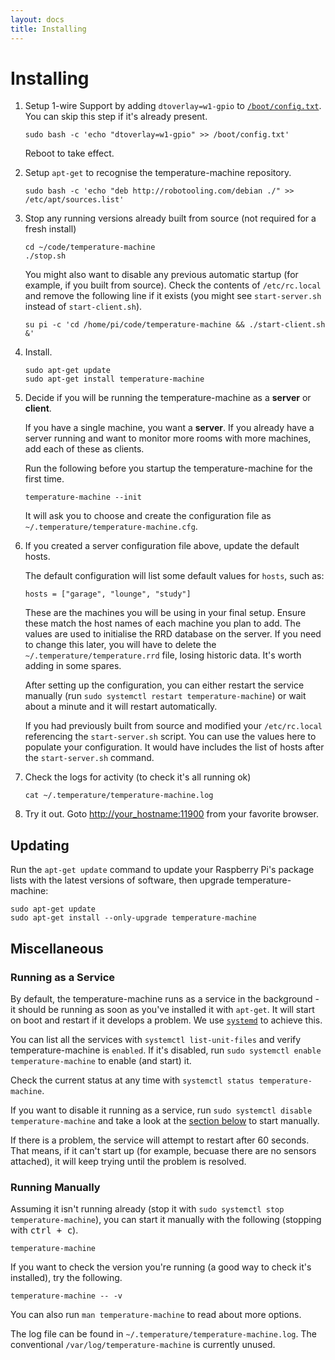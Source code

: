 ```yaml
---
layout: docs
title: Installing
---
```


# Installing

1. Setup 1-wire Support by adding `dtoverlay=w1-gpio` to [`/boot/config.txt`](https://www.raspberrypi.org/documentation/configuration/config-txt/README.md). <span class="bg-danger">You can skip this step if it's already present.</span>
    
    ```
    sudo bash -c 'echo "dtoverlay=w1-gpio" >> /boot/config.txt'
    ```
    
    Reboot to take effect.

1. Setup `apt-get` to recognise the temperature-machine repository.
    ```
    sudo bash -c 'echo "deb http://robotooling.com/debian ./" >> /etc/apt/sources.list'
    ```
1. Stop any running versions already built from source (not required for a fresh install)

    ```
    cd ~/code/temperature-machine   
    ./stop.sh
    ```

    You might also want to disable any previous automatic startup (for example, if you built from source). Check the contents of `/etc/rc.local` and remove the following line if it exists (you might see `start-server.sh` instead of `start-client.sh`).
    
    ```
    su pi -c 'cd /home/pi/code/temperature-machine && ./start-client.sh &'
    ```

1. Install. 
    ```
    sudo apt-get update
    sudo apt-get install temperature-machine
    ```

1. Decide if you will be running the temperature-machine as a **server** or **client**.

    If you have a single machine, you want a **server**. If you already have a server running and want to monitor more rooms with more machines, add each of these as clients.

    Run the following before you startup the temperature-machine for the first time.
    
    ```
    temperature-machine --init
    ```
    
    It will ask you to choose and create the configuration file as `~/.temperature/temperature-machine.cfg`.

1. If you created a server configuration file above, update the default hosts.

    The default configuration will list some default values for `hosts`, such as:

    ```
    hosts = ["garage", "lounge", "study"]
    ```

    These are the machines you will be using in your final setup. <span class="bg-warning">Ensure these match the host names of each machine you plan to add</span>. The values are used to initialise the RRD database on the server. If you need to change this later, you will have to delete the `~/.temperature/temperature.rrd` file, losing historic data. It's worth adding in some spares.

    <p class="bg-warning">
    After setting up the configuration, you can either restart the service manually (run <code>sudo systemctl restart temperature-machine</code>) or wait about a minute and it will restart automatically.
    </p>
    
    If you had previously built from source and modified your `/etc/rc.local` referencing the `start-server.sh` script. You can use the values here to populate your configuration. It would have includes the list of hosts after the `start-server.sh` command. 

1. Check the logs for activity (to check it's all running ok)

    ```
    cat ~/.temperature/temperature-machine.log
    ```

1. Try it out. Goto [http://your_hostname:11900]() from your favorite browser.


## Updating

Run the `apt-get update` command to update your Raspberry Pi's package lists with the latest versions of software, then upgrade temperature-machine:

    sudo apt-get update
    sudo apt-get install --only-upgrade temperature-machine
    
    

## Miscellaneous

### Running as a Service

By default, the temperature-machine runs as a service in the background - it should be running as soon as you've installed it with `apt-get`. It will start on boot and restart if it develops a problem. We use [`systemd`](https://en.wikipedia.org/wiki/Systemd) to achieve this. 

You can list all the services with `systemctl list-unit-files` and verify temperature-machine is `enabled`. If it's disabled, run `sudo systemctl enable temperature-machine` to enable (and start) it.

Check the current status at any time with `systemctl status temperature-machine`.

If you want to disable it running as a service, run `sudo systemctl disable temperature-machine` and take a look at the [section below](#running-manually) to start manually.

<p class="bg-warning">
If there is a problem, the service will attempt to restart after 60 seconds. That means, if it can't start up (for example, becuase there are no sensors attached), it will keep trying until the problem is resolved.
</p>


### Running Manually

Assuming it isn't running already (stop it with `sudo systemctl stop temperature-machine`), you can start it manually with the following (stopping with <kbd>ctrl + c</kbd>).

    temperature-machine
    
If you want to check the version you're running (a good way to check it's installed), try the following.

    temperature-machine -- -v
    
You can also run `man temperature-machine` to read about more options.

<p class="bg-warning">
The log file can be found in <code>~/.temperature/temperature-machine.log</code>. The conventional <code>/var/log/temperature-machine</code> is currently unused.
</p>

